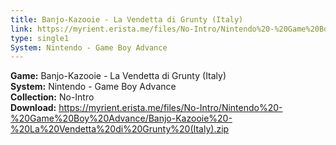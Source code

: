 ```yaml
---
title: Banjo-Kazooie - La Vendetta di Grunty (Italy)
link: https://myrient.erista.me/files/No-Intro/Nintendo%20-%20Game%20Boy%20Advance/Banjo-Kazooie%20-%20La%20Vendetta%20di%20Grunty%20(Italy).zip
type: single1
System: Nintendo - Game Boy Advance
---
```

<b>Game:</b> Banjo-Kazooie - La Vendetta di Grunty (Italy)<br>
<b>System:</b> Nintendo - Game Boy Advance<br>
<b>Collection:</b> No-Intro<br>
<b>Download:</b> https://myrient.erista.me/files/No-Intro/Nintendo%20-%20Game%20Boy%20Advance/Banjo-Kazooie%20-%20La%20Vendetta%20di%20Grunty%20(Italy).zip